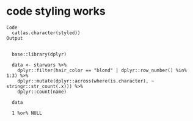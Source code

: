 # code styling works

    Code
      cat(as.character(styled))
    Output
      
      
      base::library(dplyr)
      
      data <- starwars %>% 
        dplyr::filter(hair_color == "blond" | dplyr::row_number() %in% 1:3) %>% 
        dplyr::mutate(dplyr::across(where(is.character), ~ stringr::str_count(.x))) %>% 
        dplyr::count(name)
      
      data
      
      1 %or% NULL

